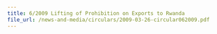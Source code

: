 ```yaml
---
title: 6/2009 Lifting of Prohibition on Exports to Rwanda
file_url: /news-and-media/circulars/2009-03-26-circular062009.pdf
---
```

